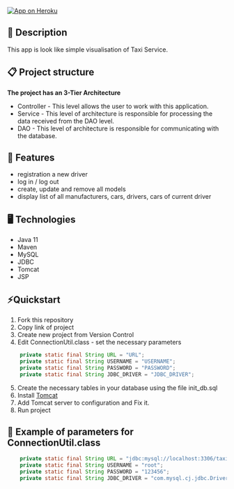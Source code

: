 [![App on Heroku](https://upload.wikimedia.org/wikipedia/commons/thumb/e/ec/Heroku_logo.svg/2560px-Heroku_logo.svg.png)](https://taxi-service112.herokuapp.com/)
## 📖 Description
This app is look like simple visualisation of Taxi Service.

## 📋 Project structure
**The project has an 3-Tier Architecture**
- Controller - This level allows the user to work with this application.
- Service - This level of architecture is responsible for processing the data received from the DAO level.
- DAO - This level of architecture is responsible for communicating with the database.

## 🎯 Features
- registration a new driver
- log in / log out
- create, update and remove all models
- display list of all manufacturers, cars, drivers, cars of current driver

## 🖥️ Technologies
- Java 11
- Maven
- MySQL
- JDBC
- Tomcat
- JSP

## ⚡️Quickstart
1. Fork this repository
2. Copy link of project
3. Create new project from Version Control
4. Edit ConnectionUtil.class - set the necessary parameters
``` java
    private static final String URL = "URL";
    private static final String USERNAME = "USERNAME"; 
    private static final String PASSWORD = "PASSWORD";
    private static final String JDBC_DRIVER = "JDBC_DRIVER";
```
5. Create the necessary tables in your database using the file init_db.sql
6. Install [Tomcat](https://tomcat.apache.org/download-90.cgi)
7. Add Tomcat server to configuration and Fix it.
8. Run project

## 👀 Example of parameters for ConnectionUtil.class
``` java
    private static final String URL = "jdbc:mysql://localhost:3306/taxi?useUnicode=true&serverTimezone=UTC";
    private static final String USERNAME = "root";
    private static final String PASSWORD = "123456";
    private static final String JDBC_DRIVER = "com.mysql.cj.jdbc.Driver";
```
